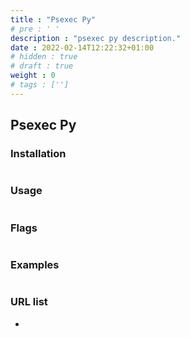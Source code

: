 ```yaml
---
title : "Psexec Py"
# pre : ' '
description : "psexec py description."
date : 2022-02-14T12:22:32+01:00
# hidden : true
# draft : true
weight : 0
# tags : ['']
---
```


## Psexec Py

### Installation

```plain

```

### Usage

```plain

```

### Flags

```plain

```

### Examples

```plain

```

### URL list

* []()
